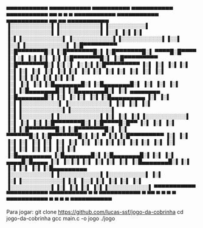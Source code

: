  ▄▄▄▄▄▄▄▄▄▄▄  ▄▄▄▄▄▄▄▄▄▄▄  ▄▄▄▄▄▄▄▄▄▄   ▄▄▄▄▄▄▄▄▄▄▄  ▄▄▄▄▄▄▄▄▄▄▄  ▄▄        ▄  ▄         ▄  ▄▄▄▄▄▄▄▄▄▄▄       ▄▄▄▄▄▄▄▄▄▄▄  ▄▄▄▄▄▄▄▄▄▄▄  ▄▄       ▄▄  ▄▄▄▄▄▄▄▄▄▄▄ 
▐░░░░░░░░░░░▌▐░░░░░░░░░░░▌▐░░░░░░░░░░▌ ▐░░░░░░░░░░░▌▐░░░░░░░░░░░▌▐░░▌      ▐░▌▐░▌       ▐░▌▐░░░░░░░░░░░▌     ▐░░░░░░░░░░░▌▐░░░░░░░░░░░▌▐░░▌     ▐░░▌▐░░░░░░░░░░░▌
▐░█▀▀▀▀▀▀▀▀▀ ▐░█▀▀▀▀▀▀▀█░▌▐░█▀▀▀▀▀▀▀█░▌▐░█▀▀▀▀▀▀▀█░▌ ▀▀▀▀█░█▀▀▀▀ ▐░▌░▌     ▐░▌▐░▌       ▐░▌▐░█▀▀▀▀▀▀▀█░▌     ▐░█▀▀▀▀▀▀▀▀▀ ▐░█▀▀▀▀▀▀▀█░▌▐░▌░▌   ▐░▐░▌▐░█▀▀▀▀▀▀▀▀▀ 
▐░▌          ▐░▌       ▐░▌▐░▌       ▐░▌▐░▌       ▐░▌     ▐░▌     ▐░▌▐░▌    ▐░▌▐░▌       ▐░▌▐░▌       ▐░▌     ▐░▌          ▐░▌       ▐░▌▐░▌▐░▌ ▐░▌▐░▌▐░▌          
▐░▌          ▐░▌       ▐░▌▐░█▄▄▄▄▄▄▄█░▌▐░█▄▄▄▄▄▄▄█░▌     ▐░▌     ▐░▌ ▐░▌   ▐░▌▐░█▄▄▄▄▄▄▄█░▌▐░█▄▄▄▄▄▄▄█░▌     ▐░▌ ▄▄▄▄▄▄▄▄ ▐░█▄▄▄▄▄▄▄█░▌▐░▌ ▐░▐░▌ ▐░▌▐░█▄▄▄▄▄▄▄▄▄ 
▐░▌          ▐░▌       ▐░▌▐░░░░░░░░░░▌ ▐░░░░░░░░░░░▌     ▐░▌     ▐░▌  ▐░▌  ▐░▌▐░░░░░░░░░░░▌▐░░░░░░░░░░░▌     ▐░▌▐░░░░░░░░▌▐░░░░░░░░░░░▌▐░▌  ▐░▌  ▐░▌▐░░░░░░░░░░░▌
▐░▌          ▐░▌       ▐░▌▐░█▀▀▀▀▀▀▀█░▌▐░█▀▀▀▀█░█▀▀      ▐░▌     ▐░▌   ▐░▌ ▐░▌▐░█▀▀▀▀▀▀▀█░▌▐░█▀▀▀▀▀▀▀█░▌     ▐░▌ ▀▀▀▀▀▀█░▌▐░█▀▀▀▀▀▀▀█░▌▐░▌   ▀   ▐░▌▐░█▀▀▀▀▀▀▀▀▀ 
▐░▌          ▐░▌       ▐░▌▐░▌       ▐░▌▐░▌     ▐░▌       ▐░▌     ▐░▌    ▐░▌▐░▌▐░▌       ▐░▌▐░▌       ▐░▌     ▐░▌       ▐░▌▐░▌       ▐░▌▐░▌       ▐░▌▐░▌          
▐░█▄▄▄▄▄▄▄▄▄ ▐░█▄▄▄▄▄▄▄█░▌▐░█▄▄▄▄▄▄▄█░▌▐░▌      ▐░▌  ▄▄▄▄█░█▄▄▄▄ ▐░▌     ▐░▐░▌▐░▌       ▐░▌▐░▌       ▐░▌     ▐░█▄▄▄▄▄▄▄█░▌▐░▌       ▐░▌▐░▌       ▐░▌▐░█▄▄▄▄▄▄▄▄▄ 
▐░░░░░░░░░░░▌▐░░░░░░░░░░░▌▐░░░░░░░░░░▌ ▐░▌       ▐░▌▐░░░░░░░░░░░▌▐░▌      ▐░░▌▐░▌       ▐░▌▐░▌       ▐░▌     ▐░░░░░░░░░░░▌▐░▌       ▐░▌▐░▌       ▐░▌▐░░░░░░░░░░░▌
 ▀▀▀▀▀▀▀▀▀▀▀  ▀▀▀▀▀▀▀▀▀▀▀  ▀▀▀▀▀▀▀▀▀▀   ▀         ▀  ▀▀▀▀▀▀▀▀▀▀▀  ▀        ▀▀  ▀         ▀  ▀         ▀       ▀▀▀▀▀▀▀▀▀▀▀  ▀         ▀  ▀         ▀  ▀▀▀▀▀▀▀▀▀▀▀ 
                                                                                                                                                                 

Para jogar:
git clone https://github.com/lucas-ssf/jogo-da-cobrinha
cd jogo-da-cobrinha
gcc main.c -o jogo
./jogo
